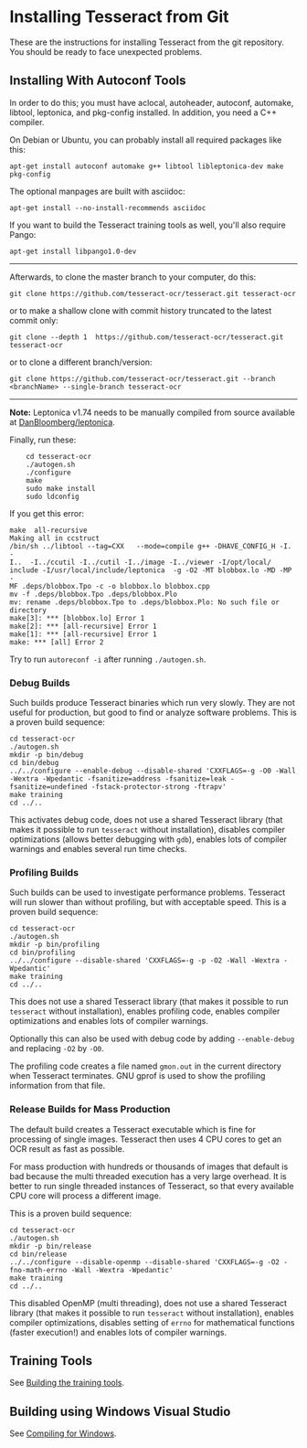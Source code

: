 # Installing Tesseract from Git
These are the instructions for installing Tesseract from the git repository. You should be ready to face unexpected problems.

## Installing With Autoconf Tools
In order to do this; you must have aclocal, autoheader, autoconf, automake, libtool, leptonica, and pkg-config installed. In addition, you need a C++ compiler.

On Debian or Ubuntu, you can probably install all required packages like this:
```
apt-get install autoconf automake g++ libtool libleptonica-dev make pkg-config
```

The optional manpages are built with asciidoc:
```
apt-get install --no-install-recommends asciidoc
```

If you want to build the Tesseract training tools as well, you'll also require Pango:
```
apt-get install libpango1.0-dev
```

---

Afterwards, to clone the master branch to your computer, do this:
```
git clone https://github.com/tesseract-ocr/tesseract.git tesseract-ocr
```

or to make a shallow clone with commit history truncated to the latest commit only:
```
git clone --depth 1  https://github.com/tesseract-ocr/tesseract.git tesseract-ocr
```

or to clone a different branch/version:
```
git clone https://github.com/tesseract-ocr/tesseract.git --branch <branchName> --single-branch tesseract-ocr
```

---
**Note:** Leptonica v1.74 needs to be manually compiled from source available at [DanBloomberg/leptonica](https://github.com/DanBloomberg/leptonica).

Finally, run these:
```
    cd tesseract-ocr
    ./autogen.sh
    ./configure
    make
    sudo make install
    sudo ldconfig
```

If you get this error:
```
make  all-recursive
Making all in ccstruct
/bin/sh ../libtool --tag=CXX   --mode=compile g++ -DHAVE_CONFIG_H -I. -
I..  -I../ccutil -I../cutil -I../image -I../viewer -I/opt/local/
include -I/usr/local/include/leptonica  -g -O2 -MT blobbox.lo -MD -MP -
MF .deps/blobbox.Tpo -c -o blobbox.lo blobbox.cpp
mv -f .deps/blobbox.Tpo .deps/blobbox.Plo
mv: rename .deps/blobbox.Tpo to .deps/blobbox.Plo: No such file or
directory
make[3]: *** [blobbox.lo] Error 1
make[2]: *** [all-recursive] Error 1
make[1]: *** [all-recursive] Error 1
make: *** [all] Error 2
```

Try to run `autoreconf -i` after running `./autogen.sh`.

### Debug Builds
Such builds produce Tesseract binaries which run very slowly. They are not useful for production, but good to find or analyze software problems. This is a proven build sequence:

    cd tesseract-ocr
    ./autogen.sh
    mkdir -p bin/debug
    cd bin/debug
    ../../configure --enable-debug --disable-shared 'CXXFLAGS=-g -O0 -Wall -Wextra -Wpedantic -fsanitize=address -fsanitize=leak -fsanitize=undefined -fstack-protector-strong -ftrapv'
    make training
    cd ../..

This activates debug code, does not use a shared Tesseract library (that makes it possible to run `tesseract` without installation), disables compiler optimizations (allows better debugging with `gdb`), enables lots of compiler warnings and enables several run time checks.


### Profiling Builds
Such builds can be used to investigate performance problems. Tesseract will run slower than without profiling, but with acceptable speed. This is a proven build sequence:

    cd tesseract-ocr
    ./autogen.sh
    mkdir -p bin/profiling
    cd bin/profiling
    ../../configure --disable-shared 'CXXFLAGS=-g -p -O2 -Wall -Wextra -Wpedantic'
    make training
    cd ../..

This does not use a shared Tesseract library (that makes it possible to run `tesseract` without installation),
enables profiling code,
enables compiler optimizations and enables lots of compiler warnings.

Optionally this can also be used with debug code by adding `--enable-debug` and replacing `-O2` by `-O0`.

The profiling code creates a file named `gmon.out` in the current directory when Tesseract terminates.
GNU gprof is used to show the profiling information from that file.


### Release Builds for Mass Production
The default build creates a Tesseract executable which is fine for processing of single images. Tesseract then uses 4 CPU cores to get an OCR result as fast as possible.

For mass production with hundreds or thousands of images that default is bad because the multi threaded execution has a very large overhead. It is better to run single threaded instances of Tesseract, so that every available CPU core will process a different image.

This is a proven build sequence:

    cd tesseract-ocr
    ./autogen.sh
    mkdir -p bin/release
    cd bin/release
    ../../configure --disable-openmp --disable-shared 'CXXFLAGS=-g -O2 -fno-math-errno -Wall -Wextra -Wpedantic'
    make training
    cd ../..

This disabled OpenMP (multi threading), does not use a shared Tesseract library (that makes it possible to run `tesseract` without installation), enables compiler optimizations,
disables setting of `errno` for mathematical functions (faster execution!) and enables lots of compiler warnings.


## Training Tools
See [Building the training tools](https://github.com/tesseract-ocr/tesseract/wiki/Training-Tesseract#building-the-training-tools).

## Building using Windows Visual Studio
See [Compiling for Windows](https://github.com/tesseract-ocr/tesseract/wiki/Compiling#windows).